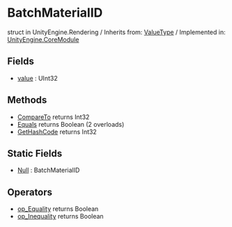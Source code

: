 # BatchMaterialID
struct in UnityEngine.Rendering
 / Inherits from: <a href="https://docs.unity3d.com/6000.2/Documentation/ScriptReference/ValueType.html">ValueType</a> / Implemented in: <a href="https://docs.unity3d.com/6000.2/Documentation/ScriptReference/UnityEngine.CoreModule.html">UnityEngine.CoreModule</a>

## Fields
- <a href="https://docs.unity3d.com/6000.2/Documentation/ScriptReference/BatchMaterialID-value.html">value</a> : UInt32

## Methods
- <a href="https://docs.unity3d.com/6000.2/Documentation/ScriptReference/BatchMaterialID.CompareTo.html">CompareTo</a> returns Int32
- <a href="https://docs.unity3d.com/6000.2/Documentation/ScriptReference/BatchMaterialID.Equals.html">Equals</a> returns Boolean (2 overloads)
- <a href="https://docs.unity3d.com/6000.2/Documentation/ScriptReference/BatchMaterialID.GetHashCode.html">GetHashCode</a> returns Int32

## Static Fields
- <a href="https://docs.unity3d.com/6000.2/Documentation/ScriptReference/BatchMaterialID-Null.html">Null</a> : BatchMaterialID

## Operators
- <a href="https://docs.unity3d.com/6000.2/Documentation/ScriptReference/BatchMaterialID.op_Equality.html">op_Equality</a> returns Boolean
- <a href="https://docs.unity3d.com/6000.2/Documentation/ScriptReference/BatchMaterialID.op_Inequality.html">op_Inequality</a> returns Boolean
